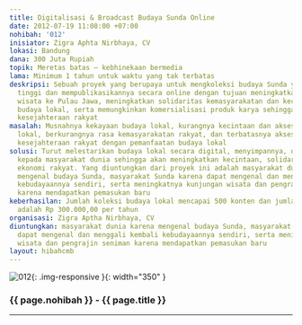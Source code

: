 ```yaml
---
title: Digitalisasi & Broadcast Budaya Sunda Online
date: 2012-07-19 11:08:00 +07:00
nohibah: '012'
inisiator: Zigra Aphta Nirbhaya, CV
lokasi: Bandung
dana: 300 Juta Rupiah
topik: Meretas batas – kebhinekaan bermedia
lama: Minimum 1 tahun untuk waktu yang tak terbatas
deskripsi: Sebuah proyek yang berupaya untuk mengkoleksi budaya Sunda yang bernilai
  tinggi dan mempublikasikannya secara online dengan tujuan meningkatkan kunjungan
  wisata ke Pulau Jawa, meningkatkan solidaritas kemasyarakatan dan kecintaan terhadap
  budaya lokal, serta memungkinkan komersialisasi produk karya sehingga meningkatkan
  kesejahteraan rakyat
masalah: Musnahnya kekayaan budaya lokal, kurangnya kecintaan dan akses terhadap budaya
  lokal, berkurangnya rasa kemasyarakatan rakyat, dan terbatasnya akses untuk peningkatan
  kesejahteraan rakyat dengan pemanfaatan budaya lokal
solusi: Turut melestarikan budaya lokal secara digital, menyimpannya, dan menyebarkannya
  kepada masyarakat dunia sehingga akan meningkatkan kecintaan, solidaritas, dan peningkatan
  ekonomi rakyat. Yang diuntungkan dari proyek ini adalah masyarakat dunia karena
  mengenal budaya Sunda, masyarakat Sunda karena dapat mengenal dan menggali kembali
  kebudayaannya sendiri, serta meningkatnya kunjungan wisata dan pengrajin seniman
  karena mendapatkan pemasukan baru
keberhasilan: Jumlah koleksi budaya lokal mencapai 500 konten dan jumlah minimum transaksi
  adalah Rp 300.000,00 per tahun
organisasi: Zigra Aptha Nirbhaya, CV
diuntungkan: masyarakat dunia karena mengenal budaya Sunda, masyarakat Sunda karena
  dapat mengenal dan menggali kembali kebudayaannya sendiri, serta meningkatnya kunjungan
  wisata dan pengrajin seniman karena mendapatkan pemasukan baru
layout: hibahcmb
---
```


![012](/static/img/hibahcmb/012.png){: .img-responsive }{: width="350" }

### {{ page.nohibah }} - {{ page.title }}

---
